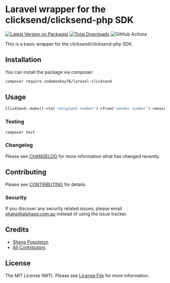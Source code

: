 # Laravel wrapper for the clicksend/clicksend-php SDK

[![Latest Version on Packagist](https://img.shields.io/packagist/v/codemonkey76/laravel-clicksend.svg?style=flat-square)](https://packagist.org/packages/codemonkey76/laravel-clicksend)
[![Total Downloads](https://img.shields.io/packagist/dt/codemonkey76/laravel-clicksend.svg?style=flat-square)](https://packagist.org/packages/codemonkey76/laravel-clicksend)
![GitHub Actions](https://github.com/codemonkey76/laravel-clicksend/actions/workflows/main.yml/badge.svg)

This is a basic wrapper for the clicksend/clicksend-php SDK.

## Installation

You can install the package via composer:

```bash
composer require codemonkey76/laravel-clicksend
```

## Usage

```php
ClickSend::make()->to('recipient number')->from('sender number')->message('Your message goes here!');
```

### Testing

```bash
composer test
```

### Changelog

Please see [CHANGELOG](CHANGELOG.md) for more information what has changed recently.

## Contributing

Please see [CONTRIBUTING](CONTRIBUTING.md) for details.

### Security

If you discover any security related issues, please email shane@alphasg.com.au instead of using the issue tracker.

## Credits

-   [Shane Poppleton](https://github.com/codemonkey76)
-   [All Contributors](../../contributors)

## License

The MIT License (MIT). Please see [License File](LICENSE.md) for more information.